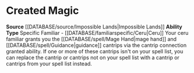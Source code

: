 ﻿---
ability_type: Specific Familiar - Ceru
id: '88'
name: Created Magic
rarity: Common
source: '[[DATABASE/source/Impossible Lands|Impossible Lands]]'
type: Familiar Ability

---
# Created Magic

**Source** [[DATABASE/source/Impossible Lands|Impossible Lands]]
**Ability Type** Specific Familiar - [[DATABASE/familiarspecific/Ceru|Ceru]]
Your ceru familiar grants you the [[DATABASE/spell/Mage Hand|mage hand]] and [[DATABASE/spell/Guidance|guidance]] cantrips via the cantrip connection granted ability. If one or more of these cantrips isn't on your spell list, you can replace the cantrip or cantrips not on your spell list with a cantrip or cantrips from your spell list instead.